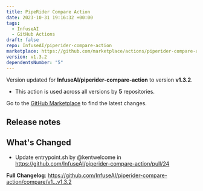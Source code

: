 ```yaml
---
title: PipeRider Compare Action
date: 2023-10-31 19:16:32 +00:00
tags:
  - InfuseAI
  - GitHub Actions
draft: false
repo: InfuseAI/piperider-compare-action
marketplace: https://github.com/marketplace/actions/piperider-compare-action
version: v1.3.2
dependentsNumber: "5"
---
```



Version updated for **InfuseAI/piperider-compare-action** to version **v1.3.2**.
- This action is used across all versions by **5** repositories.

Go to the [GitHub Marketplace](https://github.com/marketplace/actions/piperider-compare-action) to find the latest changes.

## Release notes

## What's Changed
* Update entrypoint.sh by @kentwelcome in https://github.com/InfuseAI/piperider-compare-action/pull/24


**Full Changelog**: https://github.com/InfuseAI/piperider-compare-action/compare/v1...v1.3.2
